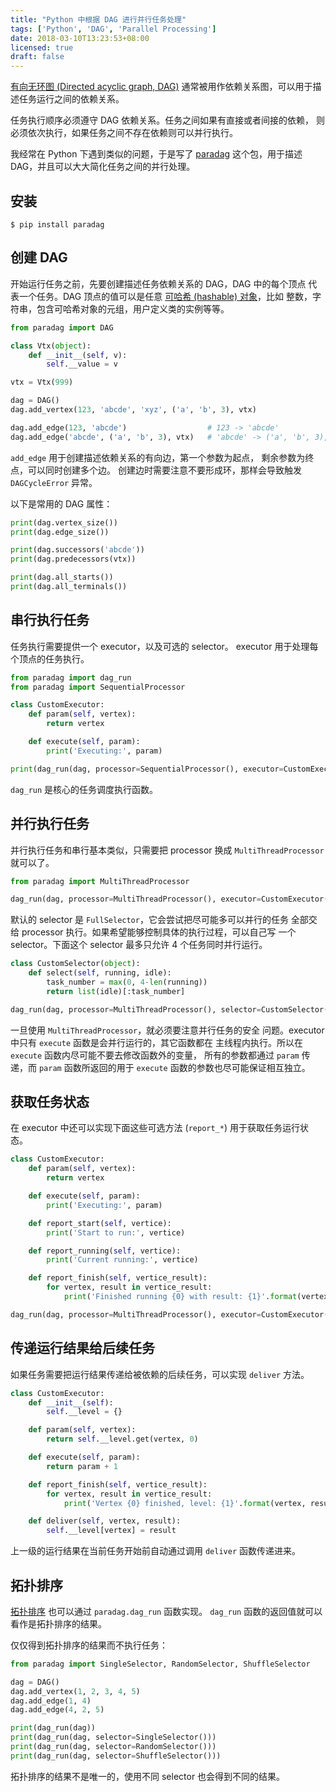 ```yaml
---
title: "Python 中根据 DAG 进行并行任务处理"
tags: ['Python', 'DAG', 'Parallel Processing']
date: 2018-03-10T13:23:53+08:00
licensed: true
draft: false
---
```


[有向无环图 (Directed acyclic graph, DAG)](https://en.wikipedia.org/wiki/Directed_acyclic_graph)
通常被用作依赖关系图，可以用于描述任务运行之间的依赖关系。

任务执行顺序必须遵守 DAG 依赖关系。任务之间如果有直接或者间接的依赖，
则必须依次执行，如果任务之间不存在依赖则可以并行执行。

我经常在 Python 下遇到类似的问题，于是写了
[paradag](https://github.com/xianghuzhao/paradag)
这个包，用于描述 DAG，并且可以大大简化任务之间的并行处理。


## 安装

```shell
$ pip install paradag
```


## 创建 DAG

开始运行任务之前，先要创建描述任务依赖关系的 DAG，DAG 中的每个顶点
代表一个任务。DAG 顶点的值可以是任意
[可哈希 (hashable) 对象](https://docs.python.org/3/glossary.html#term-hashable)，比如
整数，字符串，包含可哈希对象的元组，用户定义类的实例等等。

```python
from paradag import DAG

class Vtx(object):
    def __init__(self, v):
        self.__value = v

vtx = Vtx(999)

dag = DAG()
dag.add_vertex(123, 'abcde', 'xyz', ('a', 'b', 3), vtx)

dag.add_edge(123, 'abcde')                  # 123 -> 'abcde'
dag.add_edge('abcde', ('a', 'b', 3), vtx)   # 'abcde' -> ('a', 'b', 3), 'abcde' -> vtx
```

`add_edge` 用于创建描述依赖关系的有向边，第一个参数为起点，
剩余参数为终点，可以同时创建多个边。
创建边时需要注意不要形成环，那样会导致触发 `DAGCycleError` 异常。

以下是常用的 DAG 属性：

```python
print(dag.vertex_size())
print(dag.edge_size())

print(dag.successors('abcde'))
print(dag.predecessors(vtx))

print(dag.all_starts())
print(dag.all_terminals())
```


## 串行执行任务

任务执行需要提供一个 executor，以及可选的 selector。
executor 用于处理每个顶点的任务执行。

```python
from paradag import dag_run
from paradag import SequentialProcessor

class CustomExecutor:
    def param(self, vertex):
        return vertex

    def execute(self, param):
        print('Executing:', param)

print(dag_run(dag, processor=SequentialProcessor(), executor=CustomExecutor()))
```

`dag_run` 是核心的任务调度执行函数。


## 并行执行任务

并行执行任务和串行基本类似，只需要把 processor 换成
`MultiThreadProcessor` 就可以了。

```python
from paradag import MultiThreadProcessor

dag_run(dag, processor=MultiThreadProcessor(), executor=CustomExecutor())
```

默认的 selector 是 `FullSelector`，它会尝试把尽可能多可以并行的任务
全部交给 processor 执行。如果希望能够控制具体的执行过程，可以自己写
一个 selector。下面这个 selector 最多只允许 4 个任务同时并行运行。

```python
class CustomSelector(object):
    def select(self, running, idle):
        task_number = max(0, 4-len(running))
        return list(idle)[:task_number]

dag_run(dag, processor=MultiThreadProcessor(), selector=CustomSelector(), executor=CustomExecutor())
```

一旦使用 `MultiThreadProcessor`，就必须要注意并行任务的安全
问题。executor 中只有 `execute` 函数是会并行运行的，其它函数都在
主线程内执行。所以在 `execute` 函数内尽可能不要去修改函数外的变量，
所有的参数都通过 `param` 传递，而 `param` 函数所返回的用于 `execute`
函数的参数也尽可能保证相互独立。


## 获取任务状态

在 executor 中还可以实现下面这些可选方法 (`report_*`) 用于获取任务运行状态。

```python
class CustomExecutor:
    def param(self, vertex):
        return vertex

    def execute(self, param):
        print('Executing:', param)

    def report_start(self, vertice):
        print('Start to run:', vertice)

    def report_running(self, vertice):
        print('Current running:', vertice)

    def report_finish(self, vertice_result):
        for vertex, result in vertice_result:
            print('Finished running {0} with result: {1}'.format(vertex, result))

dag_run(dag, processor=MultiThreadProcessor(), executor=CustomExecutor())
```


## 传递运行结果给后续任务

如果任务需要把运行结果传递给被依赖的后续任务，可以实现 `deliver` 方法。

```python
class CustomExecutor:
    def __init__(self):
        self.__level = {}

    def param(self, vertex):
        return self.__level.get(vertex, 0)

    def execute(self, param):
        return param + 1

    def report_finish(self, vertice_result):
        for vertex, result in vertice_result:
            print('Vertex {0} finished, level: {1}'.format(vertex, result))

    def deliver(self, vertex, result):
        self.__level[vertex] = result
```

上一级的运行结果在当前任务开始前自动通过调用 `deliver` 函数传递进来。


## 拓扑排序

[拓扑排序](https://en.wikipedia.org/wiki/Topological_sorting)
也可以通过 `paradag.dag_run` 函数实现。
`dag_run` 函数的返回值就可以看作是拓扑排序的结果。

仅仅得到拓扑排序的结果而不执行任务：

```python
from paradag import SingleSelector, RandomSelector, ShuffleSelector

dag = DAG()
dag.add_vertex(1, 2, 3, 4, 5)
dag.add_edge(1, 4)
dag.add_edge(4, 2, 5)

print(dag_run(dag))
print(dag_run(dag, selector=SingleSelector()))
print(dag_run(dag, selector=RandomSelector()))
print(dag_run(dag, selector=ShuffleSelector()))
```

拓扑排序的结果不是唯一的，使用不同 selector 也会得到不同的结果。
